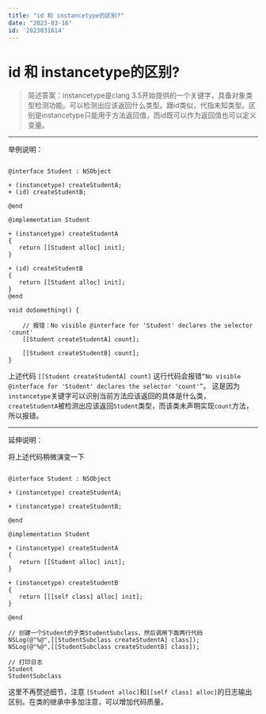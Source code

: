 ```yaml
---
title: "id 和 instancetype的区别?"
date: "2023-03-16"
id: '2023031614'
---
```


# id 和 instancetype的区别?

> 简述答案：instancetype是clang 3.5开始提供的一个关键字，具备对象类型检测功能。可以检测出应该返回什么类型。跟id类似，代指未知类型。区别是instancetype只能用于方法返回值，而id既可以作为返回值也可以定义变量。

---

举例说明：

```

@interface Student : NSObject

+ (instancetype) createStudentA;
+ (id) createStudentB;

@end

@implementation Student

+ (instancetype) createStudentA
{
   return [[Student alloc] init];
}

+ (id) createStudentB
{
   return [[Student alloc] init];
}
@end

void doSomething() {
    
    // 报错：No visible @interface for 'Student' declares the selector 'count'
    [[Student createStudentA] count];
    
    [[Student createStudentB] count];
}

```

上述代码 `[[Student createStudentA] count]` 这行代码会报错`“No visible @interface for 'Student' declares the selector 'count'”`。
这是因为`instancetype`关键字可以识别当前方法应该返回的具体是什么类，`createStudentA`被检测出应该返回`Student`类型，而该类未声明实现`count`方法，所以报错。

-----

延伸说明：

将上述代码稍微演变一下

```

@interface Student : NSObject

+ (instancetype) createStudentA;

+ (instancetype) createStudentB;

@end

@implementation Student

+ (instancetype) createStudentA
{
   return [[Student alloc] init];
}

+ (instancetype) createStudentB
{
   return [[[self class] alloc] init];
}

@end

// 创建一个Student的子类StudentSubclass，然后调用下面两行代码
NSLog(@"%@",[[StudentSubclass createStudentA] class]);
NSLog(@"%@",[[StudentSubclass createStudentB] class]);

// 打印日志
Student
StudentSubclass

```

这里不再赘述细节，注意 `[Student alloc]`和`[[self class] alloc]`的日志输出区别。在类的继承中多加注意，可以增加代码质量。
